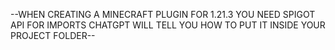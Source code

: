 --WHEN CREATING A MINECRAFT PLUGIN FOR 1.21.3 YOU NEED SPIGOT API FOR IMPORTS CHATGPT WILL TELL YOU HOW TO PUT IT INSIDE YOUR PROJECT FOLDER--
